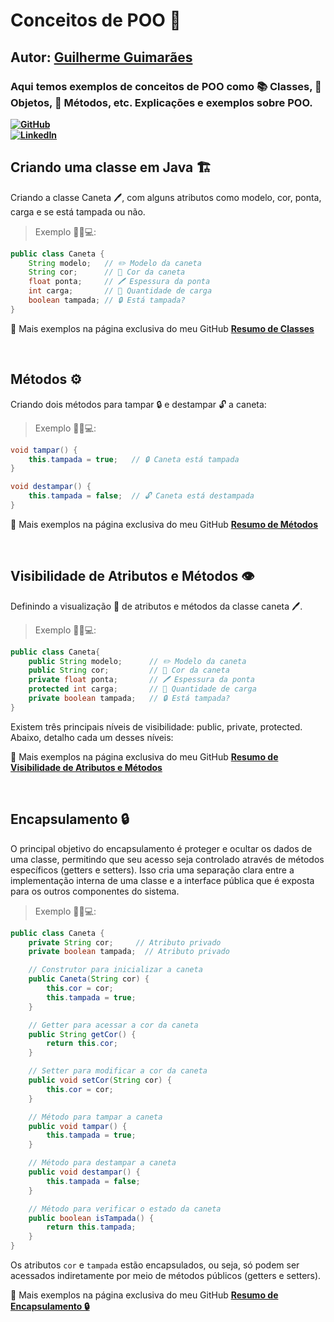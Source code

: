 # Conceitos de POO 🚀 
## Autor: [Guilherme Guimarães](https://github.com/GuiLhermeoliveiraf/)
### Aqui temos exemplos de conceitos de POO como 📚 Classes, 🧱 Objetos, 🔧 Métodos, etc. Explicações e exemplos sobre POO.
**[![GitHub](https://img.shields.io/badge/-GitHub-181717?style=flat&logo=github&logoColor=white)](https://github.com/GuiLhermeoliveiraf/)**  
**[![LinkedIn](https://img.shields.io/badge/-LinkedIn-0A66C2?style=flat&logo=linkedin&logoColor=white)](https://www.linkedin.com/in/guilhermeoliiveira/)**

## Criando uma classe em Java 🏗️
Criando a classe Caneta 🖊️, com alguns atributos como modelo, cor, ponta, carga e se está tampada ou não.  
> Exemplo 👨‍💻💻: 

```java
public class Caneta {
    String modelo;   // ✏️ Modelo da caneta
    String cor;      // 🎨 Cor da caneta
    float ponta;     // 🖊️ Espessura da ponta
    int carga;       // 🔋 Quantidade de carga
    boolean tampada; // 🔒 Está tampada?
}
``` 
📄 Mais exemplos na página exclusiva do meu GitHub **[Resumo de Classes](https://github.com/GuiLhermeoliveiraf/POO_CURSO_EM_VIDEO/blob/main/Conceitos/Classes.md)**

<br>

## Métodos ⚙️
Criando dois métodos para tampar 🔒 e destampar 🔓 a caneta:  
> Exemplo 👨‍💻💻: 

```java
void tampar() {
    this.tampada = true;   // 🔒 Caneta está tampada
}

void destampar() {
    this.tampada = false;  // 🔓 Caneta está destampada
}
``` 
📄 Mais exemplos na página exclusiva do meu GitHub **[Resumo de Métodos](https://github.com/GuiLhermeoliveiraf/POO_CURSO_EM_VIDEO/blob/main/Conceitos/Metados.md)**

<br>

## Visibilidade de Atributos e Métodos 👁️
Definindo a visualização 👀 de atributos e métodos da classe caneta 🖊️.
> Exemplo 👨‍💻💻:
```java
public class Caneta{
    public String modelo;      // ✏️ Modelo da caneta
    public String cor;         // 🎨 Cor da caneta
    private float ponta;       // 🖊️ Espessura da ponta
    protected int carga;       // 🔋 Quantidade de carga
    private boolean tampada;   // 🔒 Está tampada?
}
``` 
Existem três principais níveis de visibilidade: public, private, protected. Abaixo, detalho cada um desses níveis:

📄 Mais exemplos na página exclusiva do meu GitHub **[Resumo de Visibilidade de Atributos e Métodos](https://github.com/GuiLhermeoliveiraf/POO_CURSO_EM_VIDEO/blob/main/Conceitos/Visibilidade.md)**

<br>

## Encapsulamento 🔒
O principal objetivo do encapsulamento é proteger e ocultar os dados de uma classe, permitindo que seu acesso seja controlado através de métodos específicos (getters e setters). Isso cria uma separação clara entre a implementação interna de uma classe e a interface pública que é exposta para os outros componentes do sistema.

>Exemplo 👨‍💻💻:

```java
public class Caneta {
    private String cor;     // Atributo privado
    private boolean tampada;  // Atributo privado

    // Construtor para inicializar a caneta
    public Caneta(String cor) {
        this.cor = cor;
        this.tampada = true;
    }

    // Getter para acessar a cor da caneta
    public String getCor() {
        return this.cor;
    }

    // Setter para modificar a cor da caneta
    public void setCor(String cor) {
        this.cor = cor;
    }

    // Método para tampar a caneta
    public void tampar() {
        this.tampada = true;
    }

    // Método para destampar a caneta
    public void destampar() {
        this.tampada = false;
    }

    // Método para verificar o estado da caneta
    public boolean isTampada() {
        return this.tampada;
    }
}
``` 
Os atributos `cor` e `tampada` estão encapsulados, ou seja, só podem ser acessados indiretamente por meio de métodos públicos (getters e setters).

📄 Mais exemplos na página exclusiva do meu GitHub **[Resumo de Encapsulamento 🔒](https://github.com/GuiLhermeoliveiraf/POO_CURSO_EM_VIDEO/blob/main/Conceitos/Encapsulamento.md)**



